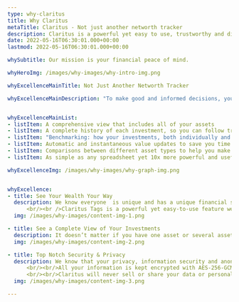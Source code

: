 ```yaml
---
type: why-claritus
title: Why Claritus
metaTitle: Claritus - Not just another networth tracker
description: Claritus is a powerful yet easy to use, trustworthy and discreet companion to assist you in growing your wealth.
date: 2022-05-16T06:30:01.000+00:00
lastmod: 2022-05-16T06:30:01.000+00:00

whySubtitle: Our mission is your financial peace of mind.

whyHeroImg: /images/why-images/why-intro-img.png

whyExcellenceMainTitle: Not Just Another Networth Tracker

whyExcellenceMainDescription: "To make good and informed decisions, you need to be able to see the big picture and evaluate your overall situation. With Claritus you will get:"


whyExcellenceMainList: 
- listItem: A comprehensive view that includes all of your assets
- listItem: A complete history of each investment, so you can follow trends, seasonality, and other factors
- listItem: "Benchmarking: how your investments, both individually and overall, are performing versus the industry averages"
- listItem: Automatic and instantaneous value updates to save you time
- listItem: Comparisons between different asset types to help you make informed decisions
- listItem: As simple as any spreadsheet yet 10x more powerful and useful

whyExcellenceImg: /images/why-images/why-graph-img.png


whyExcellence:
- title: See Your Wealth Your Way
  description: We know everyone  is unique and has a unique financial situation. We know personal finance is not only numbers and returns; it’s not only aggregating financial data and manipulating financial calculations.
      <br/><br />Claritus Tags is a powerful yet easy-to-use feature we offer that allows you to observe your holdings with greater clarity. Tags allow you to define your own groups of financial assets & liabilities with strong aggregation and financial calculations.
  img: /images/why-images/content-img-1.png

- title: See a Complete View of Your Investments
  description: It doesn’t matter if you have one asset or several assets scattered over multiple accounts, with Claritus everything can be organized and tracked in one convenient place.
  img: /images/why-images/content-img-2.png

- title: Top Notch Security & Privacy
  description: We know that your privacy, information security and anonymity are basic, and mandatory requirements.
      <br/><br/>All your information is kept encrypted with AES-256-GCM encryption while in transit and in rest for maximum security.
      <br/><br/>Claritus will never sell or share your data or personal information to a third party! Our loyalty stands with you, our customer and your trust in us is our top priority.
  img: /images/why-images/content-img-3.png

---
```


